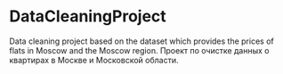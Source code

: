 # DataCleaningProject

Data cleaning project based on the dataset which provides the prices of flats in Moscow and the Moscow region.
Проект по очистке данных о квартирах в Москве и Московской области. 
